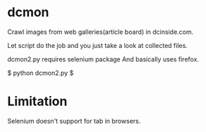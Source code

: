 dcmon
=====
Crawl images from web galleries(article board) in dcinside.com.

Let script do the job and you just take a look at collected files.

dcmon2.py requires selenium package And basically uses firefox.

$ python dcmon2.py
$


Limitation
==========
Selenium doesn't support for tab in browsers.
